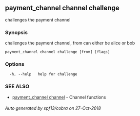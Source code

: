 ## payment_channel channel challenge

challenges the payment channel

### Synopsis

challenges the payment channel, from can either be alice or bob

```
payment_channel channel challenge [from] [flags]
```

### Options

```
  -h, --help   help for challenge
```

### SEE ALSO

* [payment_channel channel](payment_channel_channel.md)	 - Channel functions

###### Auto generated by spf13/cobra on 27-Oct-2018
